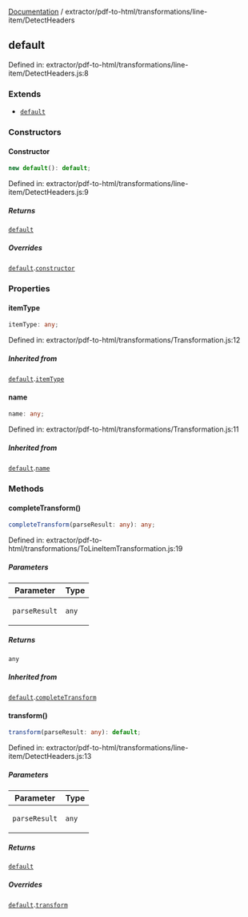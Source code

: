 [Documentation](../../../../modules.md) / extractor/pdf-to-html/transformations/line-item/DetectHeaders

## default

Defined in: extractor/pdf-to-html/transformations/line-item/DetectHeaders.js:8

### Extends

- [`default`](../ToLineItemTransformation.md#default)

### Constructors

#### Constructor

```ts
new default(): default;
```

Defined in: extractor/pdf-to-html/transformations/line-item/DetectHeaders.js:9

##### Returns

[`default`](#default)

##### Overrides

[`default`](../ToLineItemTransformation.md#default).[`constructor`](../ToLineItemTransformation.md#default#constructor)

### Properties

#### itemType

```ts
itemType: any;
```

Defined in: extractor/pdf-to-html/transformations/Transformation.js:12

##### Inherited from

[`default`](../ToLineItemTransformation.md#default).[`itemType`](../ToLineItemTransformation.md#default#itemtype)

#### name

```ts
name: any;
```

Defined in: extractor/pdf-to-html/transformations/Transformation.js:11

##### Inherited from

[`default`](../ToLineItemTransformation.md#default).[`name`](../ToLineItemTransformation.md#default#name)

### Methods

#### completeTransform()

```ts
completeTransform(parseResult: any): any;
```

Defined in: extractor/pdf-to-html/transformations/ToLineItemTransformation.js:19

##### Parameters

<table>
<thead>
<tr>
<th>Parameter</th>
<th>Type</th>
</tr>
</thead>
<tbody>
<tr>
<td>

`parseResult`

</td>
<td>

`any`

</td>
</tr>
</tbody>
</table>

##### Returns

`any`

##### Inherited from

[`default`](../ToLineItemTransformation.md#default).[`completeTransform`](../ToLineItemTransformation.md#default#completetransform)

#### transform()

```ts
transform(parseResult: any): default;
```

Defined in: extractor/pdf-to-html/transformations/line-item/DetectHeaders.js:13

##### Parameters

<table>
<thead>
<tr>
<th>Parameter</th>
<th>Type</th>
</tr>
</thead>
<tbody>
<tr>
<td>

`parseResult`

</td>
<td>

`any`

</td>
</tr>
</tbody>
</table>

##### Returns

[`default`](../../models/ParseResult.md#default)

##### Overrides

[`default`](../ToLineItemTransformation.md#default).[`transform`](../ToLineItemTransformation.md#default#transform)
